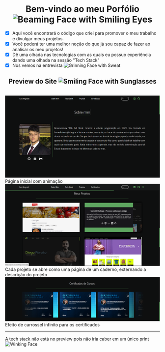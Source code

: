<h1 align='center'>Bem-vindo ao meu Porfólio <img src="https://raw.githubusercontent.com/Tarikul-Islam-Anik/Animated-Fluent-Emojis/master/Emojis/Smilies/Beaming%20Face%20with%20Smiling%20Eyes.png" alt="Beaming Face with Smiling Eyes" width="25" height="25" /></h1> 

- [x] Aqui você encontrará o código que criei para promover o meu trabalho e divulgar meus projetos. 
- [x] Você poderá ter uma melhor noção do que já sou capaz de fazer ao analisar os meu projetos!
- [x] Dê uma olhada nas tecnologias com as quais eu possuo experiência dando uma olhada na sessão "Tech Stack"
- [x] Nos vemos na entrevista <img src="https://raw.githubusercontent.com/Tarikul-Islam-Anik/Animated-Fluent-Emojis/master/Emojis/Smilies/Grinning%20Face%20with%20Sweat.png" alt="Grinning Face with Sweat" width="20" /> 

<h2 align='center'>Preview do Site <img src="https://raw.githubusercontent.com/Tarikul-Islam-Anik/Animated-Fluent-Emojis/master/Emojis/Smilies/Smiling%20Face%20with%20Sunglasses.png" alt="Smiling Face with Sunglasses" width="25" height="25" /> </h2>
<br />
<img src='src/assets/git_preview/about_me.png' alt='about me preview' />
Página inicial com animação 
<br />
<img src='src/assets/git_preview/projects.png' alt='projects preview'/>
Cada projeto se abre como uma página de um caderno, externando a descrição do projeto
<br />
<img src='src/assets/git_preview/certificates.png' alt='certificates preview'/>
Efeito de carrossel infinito para os certificados
<hr />
<p>A tech stack não está no preview pois não iria caber em um único print <img src="https://raw.githubusercontent.com/Tarikul-Islam-Anik/Animated-Fluent-Emojis/master/Emojis/Smilies/Winking%20Face.png" alt="Winking Face" width="20" /></p>
